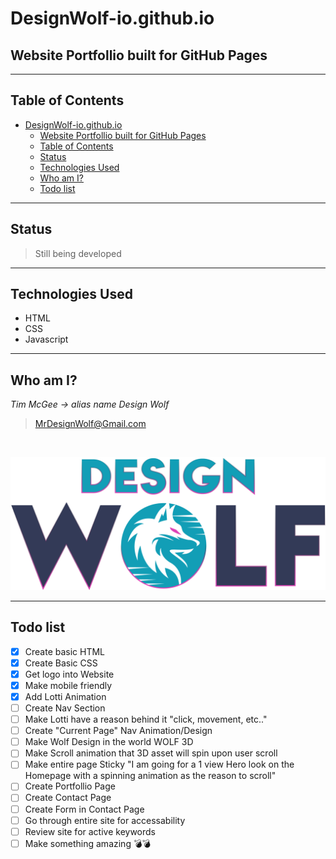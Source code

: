 # DesignWolf-io.github.io

## Website Portfollio built for GitHub Pages

---

## Table of Contents
- [DesignWolf-io.github.io](#designwolf-iogithubio)
  - [Website Portfollio built for GitHub Pages](#website-portfollio-built-for-github-pages)
  - [Table of Contents](#table-of-contents)
  - [Status](#status)
  - [Technologies Used](#technologies-used)
  - [Who am I?](#who-am-i)
  - [Todo list](#todo-list)

---

## Status
>Still being developed

---

## Technologies Used
- HTML
- CSS
- Javascript

---

## Who am I?
 *Tim McGee -> alias name Design Wolf*


> MrDesignWolf@Gmail.com

&nbsp;

![Design Wolf Logo](Full%20Logo@3x.png)

---

## Todo list
- [x] Create basic HTML
- [x] Create Basic CSS
- [X] Get logo into Website
- [X] Make mobile friendly
- [x] Add Lotti Animation
- [ ] Create Nav Section
- [ ] Make Lotti have a reason behind it "click, movement, etc.."
- [ ] Create "Current Page" Nav Animation/Design
- [ ] Make Wolf Design in the world WOLF 3D
- [ ] Make Scroll animation that 3D asset will spin upon user scroll
- [ ] Make entire page Sticky "I am going for a 1 view Hero look on the Homepage with a spinning animation as the reason to scroll"
- [ ] Create Portfollio Page
- [ ] Create Contact Page
- [ ] Create Form in Contact Page
- [ ] Go through entire site for accessability
- [ ] Review site for active keywords
- [ ] Make something amazing 💣💣